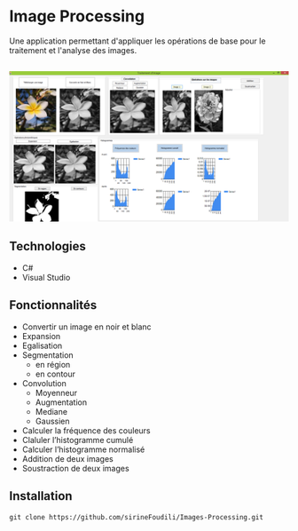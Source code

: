 # Image Processing
Une application permettant d'appliquer les opérations de base pour le traitement et l'analyse des images.

##
![Traitement d'image](./images/app.png)
## Technologies
* C#
* Visual Studio
## Fonctionnalités
* Convertir un image en noir et blanc
* Expansion
* Egalisation
* Segmentation
  * en région
  * en contour
* Convolution
  * Moyenneur
  * Augmentation
  * Mediane
  * Gaussien
* Calculer la fréquence des couleurs
* Claluler l’histogramme cumulé
* Calculer l’histogramme normalisé
* Addition de deux images
* Soustraction de deux images

## Installation
```
git clone https://github.com/sirineFoudili/Images-Processing.git
 
```
